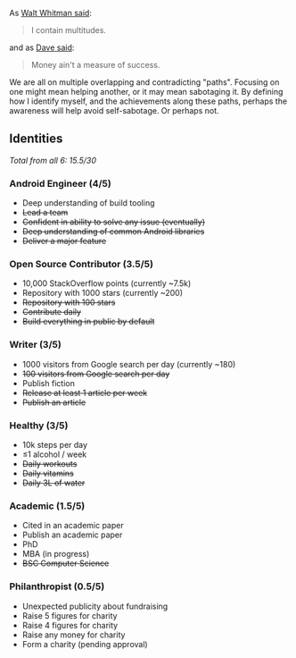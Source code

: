 As [Walt Whitman said](https://poets.org/poem/song-myself-51):

> I contain multitudes.

and as [Dave said](https://genius.com/Dave-picture-me-lyrics):

> Money ain't a measure of success.

We are all on multiple overlapping and contradicting "paths". Focusing on one might mean helping another, or it may mean sabotaging it. By defining how I identify myself, and the achievements along these paths, perhaps the awareness will help avoid self-sabotage. Or perhaps not.

## Identities

*Total from all 6: 15.5/30*

### Android Engineer (4/5)

- Deep understanding of build tooling
- ~~Lead a team~~
- ~~Confident in ability to solve any issue (eventually)~~
- ~~Deep understanding of common Android libraries~~
- ~~Deliver a major feature~~

### Open Source Contributor (3.5/5)

- 10,000 StackOverflow points (currently ~7.5k)
- Repository with 1000 stars (currently ~200)
- ~~Repository with 100 stars~~
- ~~Contribute daily~~
- ~~Build everything in public by default~~

### Writer (3/5)

- 1000 visitors from Google search per day (currently ~180)
- ~~100 visitors from Google search per day~~
- Publish fiction
- ~~Release at least 1 article per week~~
- ~~Publish an article~~

### Healthy (3/5)

- 10k steps per day
- ≤1 alcohol / week
- ~~Daily workouts~~
- ~~Daily vitamins~~
- ~~Daily 3L of water~~

### Academic (1.5/5)

- Cited in an academic paper
- Publish an academic paper
- PhD
- MBA (in progress)
- ~~BSC Computer Science~~

### Philanthropist (0.5/5)

- Unexpected publicity about fundraising
- Raise 5 figures for charity
- Raise 4 figures for charity
- Raise any money for charity
- Form a charity (pending approval)